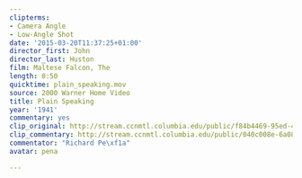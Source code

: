 ```yaml
---
clipterms:
- Camera Angle
- Low-Angle Shot
date: '2015-03-20T11:37:25+01:00'
director_first: John
director_last: Huston
film: Maltese Falcon, The
length: 0:50
quicktime: plain_speaking.mov
source: 2000 Warner Home Video
title: Plain Speaking
year: '1941'
commentary: yes
clip_original: http://stream.ccnmtl.columbia.edu/public/f84b4469-95ed-4b4e-978e-a0748df1520f_480-051_falcon_FLG_et.mp4
clip_commentary: http://stream.ccnmtl.columbia.edu/public/040c008e-6a08-408d-a137-010aa41726de_480-051_falcon_commentary_FLG_et.mp4
commentator: "Richard Pe\xf1a"
avatar: pena

---
```

